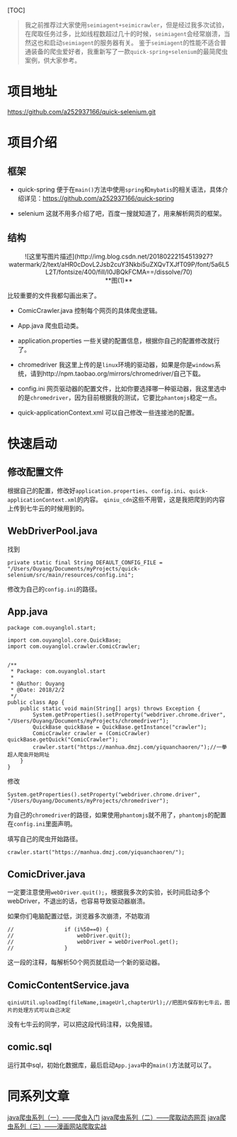 [TOC]

>我之前推荐过大家使用`seimiagent+seimicrawler`，但是经过我多次试验，在爬取任务过多，比如线程数超过几十的时候，`seimiagent`会经常崩溃，当然这也和启动`seimiagent`的服务器有关。
>鉴于`seimiagent`的性能不适合普通装备的爬虫爱好者，我重新写了一款`quick-spring+selenium`的最简爬虫案例，供大家参考。

# 项目地址

https://github.com/a252937166/quick-selenium.git

# 项目介绍

## 框架

-  quick-spring
便于在`main()`方法中使用`spring`和`mybatis`的相关语法，具体介绍详见：https://github.com/a252937166/quick-spring

-  selenium
这就不用多介绍了吧，百度一搜就知道了，用来解析网页的框架。

## 结构

<center>![这里写图片描述](http://img.blog.csdn.net/20180222154513927?watermark/2/text/aHR0cDovL2Jsb2cuY3Nkbi5uZXQvTXJfT09P/font/5a6L5L2T/fontsize/400/fill/I0JBQkFCMA==/dissolve/70)</center>
<center>**图(1)**</center>

比较重要的文件我都勾画出来了。

- ComicCrawler.java
控制每个网页的具体爬虫逻辑。

- App.java
爬虫启动类。

- application.properties
一些关键的配置信息，根据你自己的配置修改就行了。

- chromedriver
我这里上传的是`linux`环境的驱动器，如果是你是`windows`系统，请到http://npm.taobao.org/mirrors/chromedriver/自己下载。

- config.ini
网页驱动器的配置文件，比如你要选择哪一种驱动器，我这里选中的是`chromedriver`，因为目前根据我的测试，它要比`phantomjs`稳定一点。

- quick-applicationContext.xml
可以自己修改一些连接池的配置。

# 快速启动

## 修改配置文件

根据自己的配置，修改好`application.properties`、`config.ini`、`quick-applicationContext.xml`的内容。
`qiniu_cdn`这些不用管，这是我把爬到的内容上传到七牛云的时候用到的。

## WebDriverPool.java

找到

```
private static final String DEFAULT_CONFIG_FILE = "/Users/Ouyang/Documents/myProjects/quick-selenium/src/main/resources/config.ini";

```
修改为自己的`config.ini`的路径。

## App.java

```
package com.ouyanglol.start;

import com.ouyanglol.core.QuickBase;
import com.ouyanglol.crawler.ComicCrawler;


/**
 * Package: com.ouyanglol.start
 *
 * @Author: Ouyang
 * @Date: 2018/2/2
 */
public class App {
    public static void main(String[] args) throws Exception {
        System.getProperties().setProperty("webdriver.chrome.driver", "/Users/Ouyang/Documents/myProjects/chromedriver");
        QuickBase quickBase = QuickBase.getInstance("crawler");
        ComicCrawler crawler = (ComicCrawler) quickBase.getQuick("ComicCrawler");
        crawler.start("https://manhua.dmzj.com/yiquanchaoren/");//一拳超人爬虫开始网址
    }
}
```

修改

```
System.getProperties().setProperty("webdriver.chrome.driver", "/Users/Ouyang/Documents/myProjects/chromedriver");
```
为自己的`chromedriver`的路径，如果使用`phantomjs`就不用了，`phantomjs`的配置在`config.ini`里面声明。

填写自己的爬虫开始路径。
```
crawler.start("https://manhua.dmzj.com/yiquanchaoren/");
```

## ComicDriver.java

一定要注意使用`webDriver.quit();`，根据我多次的实验，长时间启动多个webDriver，不退出的话，也容易导致驱动器崩溃。

如果你们电脑配置过低，浏览器多次崩溃，不妨取消

```
//                if (i%50==0) {
//                    webDriver.quit();
//                    webDriver = webDriverPool.get();
//                }
```
这一段的注释，每解析50个网页就启动一个新的驱动器。

## ComicContentService.java

```
qiniuUtil.uploadImg(fileName,imageUrl,chapterUrl);//把图片保存到七牛云，图片的处理方式可以自己决定

```
没有七牛云的同学，可以把这段代码注释，以免报错。

## comic.sql

运行其中sql，初始化数据库，最后启动`App.java`中的`main()`方法就可以了。

# 同系列文章

[java爬虫系列（一）——爬虫入门](https://blog.ouyanglol.com/article/details/256015)
[java爬虫系列（二）——爬取动态网页](https://blog.ouyanglol.com/article/details/254973)
[java爬虫系列（三）——漫画网站爬取实战](https://blog.ouyanglol.com/article/details/254652)

